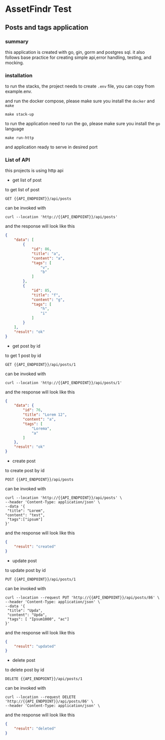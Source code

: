 # AssetFindr Test
## Posts and tags application


### summary

this application is created with go, gin, gorm and postgres sql. it also follows base practice for creating simple api,error handling, testing, and mocking.

### installation

to run the stacks, the project needs to create `.env` file, you can copy from example.env.

and run the docker compose, please make sure you install the `docker` and `make` 
```
make stack-up
```

to run the application need to run the go, please make sure you install the `go` language 
```
make run-http
```

and application ready to serve in desired port

### List of API

this projects is using http api

- get list of post 

to get list of post 
```
GET {{API_ENDPOINT}}/api/posts
```
can be invoked with
```curl
curl --location 'http://{{API_ENDPOINT}}/api/posts'
``` 
and the response will look like this
```json
{
    "data": [
        {
            "id": 86,
            "title": "a",
            "content": "a",
            "tags": [
                "v",
                "b"
            ]
        },
        {
            "id": 85,
            "title": "f",
            "content": "g",
            "tags": [
                "h",
                "i"
            ]
        }
    ],
    "result": "ok"
}
```

- get post by id

to get 1 post by id 
```
GET {{API_ENDPOINT}}/api/posts/1
```
can be invoked with
```curl
curl --location 'http://{{API_ENDPOINT}}/api/posts/1'
``` 
and the response will look like this
```json
{
    "data": {
        "id": 76,
        "title": "Lorem 12",
        "content": "a",
        "tags": [
            "Lorema",
            "a"
        ]
    },
    "result": "ok"
}
```

- create post

to create post by id 
```
POST {{API_ENDPOINT}}/api/posts
```
can be invoked with
```curl
curl --location 'http://{{API_ENDPOINT}}/api/posts' \
--header 'Content-Type: application/json' \
--data '{
 "title": "Lorem",
"content": "test",
 "tags":["ipsum"]
}'
``` 
and the response will look like this
```json
{
    "result": "created"
}
```

- update post

to update post by id 
```
PUT {{API_ENDPOINT}}/api/posts/1
```
can be invoked with
```curl
curl --location --request PUT 'http://{{API_ENDPOINT}}/api/posts/86' \
--header 'Content-Type: application/json' \
--data '{
 "title": "Upda",
 "content": "Upda",
 "tags": [ "Ipsum1000", "ac"]
}'
```
and the response will look like this
```json
{
    "result": "updated"
}
```


- delete post

to delete post by id 
```
DELETE {{API_ENDPOINT}}/api/posts/1
```
can be invoked with
```curl
curl --location --request DELETE 'http://{{API_ENDPOINT}}/api/posts/86' \
--header 'Content-Type: application/json' \
``` 
and the response will look like this
```json
{
    "result": "deleted"
}
```


